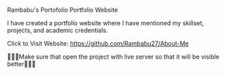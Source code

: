 Rambabu's Portofolio
Portfolio Website

I have created a portfolio website where I have mentioned my skillset, projects, and academic credentials.

Click to Visit Website: https://github.com/Rambabu27/About-Me

🤝🤝🤝Make sure that open the project with live server so that it will be visible better🤝🤝🤝
